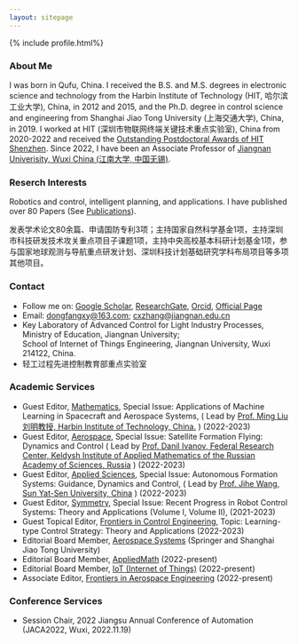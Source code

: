 ```yaml
---
layout: sitepage
---
```


[comment]: # (Insert my picture)
{% include profile.html%}

[comment]: # (Insert my resume below)

### About Me
<!--
2019年上海交通大学控制学科博士学位，2012/2015年哈尔滨工业大学微电子学科本科、硕士学位。作为Guest Editor为[Symmetry](https://www.mdpi.com/journal/symmetry/special_issues/Recent_Progress_Robot_Control_Systems_Theory_Applications) (2021-今)、[Mathematics](https://www.mdpi.com/journal/mathematics/special_issues/09O2330789) (2022-今)组织专刊， 期刊 [AppliedMath](https://www.mdpi.com/journal/appliedmath/editors) 编委(2022-今)、[IoT (Internet of Things)](https://www.mdpi.com/journal/IoT/editors)编委(2022-今)。
复制了师傅的主页，我还在修改中....[[My CV in PDF]]({{site.url}}/YuJiangCV.pdf) 
-->

I was born in Qufu, China. I received the B.S. and M.S. degrees in electronic science and technology from the Harbin Institute of Technology (HIT, 哈尔滨工业大学), China, in 2012 and 2015, and the Ph.D. degree in control science and engineering from Shanghai Jiao Tong University (上海交通大学), China, in 2019. I worked at HIT (深圳市物联网终端关键技术重点实验室), China from 2020-2022 and received the [Outstanding Postdoctoral Awards of HIT Shenzhen](http://www.hitsz.edu.cn/article/view/id-118575.html). Since 2022, I have been an Associate Professor of [Jiangnan Univerisity, Wuxi China (江南大学, 中国无锡)](https://www.jiangnan.edu.cn/).


### Reserch Interests
Robotics and control, intelligent planning, and applications. 
I have published over 80 Papers (See [Publications](https://dongfangxy.github.io/publications/)).

发表学术论文80余篇、申请国防专利3项；主持国家自然科学基金1项，主持深圳市科技研发技术攻关重点项目子课题1项，主持中央高校基本科研计划基金1项，参与国家地球观测与导航重点研发计划、深圳科技计划基础研究学科布局项目等多项其他项目。

### Contact
- Follow me on:
[Google Scholar](https://scholar.google.com/citations?user=oHzlz50AAAAJ&hl),
[ResearchGate](https://www.researchgate.net/profile/Chengxi_Zhang5),
[Orcid](https://orcid.org/0000-0002-3130-6497),
[Official Page](http://iot.jiangnan.edu.cn/info/1060/5339.htm) 
- Email: dongfangxy@163.com; cxzhang@jiangnan.edu.cn 
- Key Laboratory of Advanced Control for Light Industry Processes, Ministry of Education, Jiangnan University; <br>
School of Internet of Things Engineering, Jiangnan University, Wuxi 214122, China.
- 轻工过程先进控制教育部重点实验室



### Academic Services
- Guest Editor, [Mathematics](https://www.mdpi.com/journal/mathematics/special_issues/09O2330789), Special Issue: Applications of Machine Learning in Spacecraft and Aerospace Systems, ( Lead by [Prof. Ming Liu 刘明教授, Harbin Institute of Technology, China.](http://homepage.hit.edu.cn/liuming23) ) (2022-2023)  
- Guest Editor, [Aerospace](https://www.mdpi.com/journal/aerospace/special_issues/U81MBDN1BK), Special Issue: Satellite Formation Flying: Dynamics and Control ( Lead by [Prof. Danil Ivanov, Federal Research Center, Keldysh Institute of Applied Mathematics of the Russian Academy of Sciences, Russia](https://keldysh.ru/microsatellites/eng/team.html) ) (2022-2023)  
- Guest Editor, [Applied Sciences](https://www.mdpi.com/journal/aerospace/special_issues/U81MBDN1BK), Special Issue: Autonomous Formation Systems: Guidance, Dynamics and Control, ( Lead by [Prof. Jihe Wang, Sun Yat-Sen University, China](https://tianqin.sysu.edu.cn/members/wang-ji-he) ) (2022-2023)  
- Guest Editor, [Symmetry](https://www.mdpi.com/journal/symmetry/special_issues/Z28KR0YVB3), Special Issue: Recent Progress in Robot Control Systems: Theory and Applications (Volume I, Volume II),  (2021-2023) 
- Guest Topical Editor, [Frontiers in Control Engineering](https://www.frontiersin.org/journals/control-engineering/sections/control-and-automation-systems/editors), Topic: Learning-type Control Strategy: Theory and Applications (2022-2023) 
- Editorial Board Member, [Aerospace Systems](https://www.springer.com/journal/42401/editors) (Springer and Shanghai Jiao Tong University)
- Editorial Board Member, [AppliedMath](https://www.mdpi.com/journal/appliedmath/editors) (2022-present) 
- Editorial Board Member, [IoT (Internet of Things)](https://www.mdpi.com/journal/IoT/editors) (2022-present) 
- Associate Editor, [Frontiers in Aerospace Engineering](https://www.frontiersin.org/journals/aerospace-engineering/editors) (2022-present) 

### Conference Services
- Session Chair, 2022 Jiangsu Annual Conference of Automation (JACA2022, Wuxi, 2022.11.19)




<!--
Recently, I work closely with [Dr. Jin Wu (吴荩)](https://zarathustr.github.io/) from the Hong Kong University of Science and Technology (HKUST), Hong Kong, China.
-->



<!--
<a href="mailto:dongfangxy@163.com"><span style="line-height:2;">dongfangxy@163.com</span>;  <a href="mailto:cxzhang@jiangnan.edu.cn"><span style="line-height:2;">cxzhang@jiangnan.edu.cn</span>
# Experiences
* New Position, <a href="https://dongfangxy.github.io/">New Affiliation</a>, Location, 2021-
* Post-doc Position,  <a href="https://dongfangxy.github.io/">Harbin Institute of Technology</a>, School of Electronics and Information, Shenzhen, Dec 2019 - 2021.
-->

<!--
# Education
* Ph.D., Control Science and Engineering, <a href="https://dongfangxy.github.io/">Shanghai Jiao Tong University</a>, Shanghai, Mar. 2015 - Dec. 2019. 
* M.S.,  Microelectronics and Solid State Electronics, <a href="https://dongfangxy.github.io/">Harbin Institute of Technology</a>, Shenzhen, Sep. 2012 - Jan. 2015. 
* B.S.,  Electronics Science and Technology, <a href="https://dongfangxy.github.io/">Harbin Institute of Technology</a>, Weihai, Sep. 2008 - Jun. 2012.
-->

<!--
# Other information
* Service: 
国家自然科学基金信息学部函评专家 (Correspondence Review Expert of the National Natural Science Foundation of China, from 2020), Reviewer for more than 20 journals and conferences.
* Awards：
上海交大 2019 届研究生校友班级理事(2019-2024)，哈工大深圳优秀博士后(2021)。
-->

